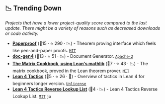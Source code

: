 ## 📉 Trending Down

_Projects that have a lower project-quality score compared to the last update. There might be a variety of reasons such as decreased downloads or code activity._

- <b><a href="https://github.com/Paper-Proof/paperproof">Paperproof</a></b> (🥉15 ·  ⭐ 290 · 📉) - Theorem proving interface which feels like pen-and-paper proofs. <code><a href="http://bit.ly/34MBwT8">MIT</a></code>
- <b><a href="https://github.com/leanprover/doc-gen4">doc-gen4</a></b> (🥉13 ·  ⭐ 51 · 📉) - Document Generator. <code><a href="http://bit.ly/3nYMfla">Apache-2</a></code>
- <b><a href="https://github.com/eric-wieser/lean-matrix-cookbook">The Matrix Cookbook, using Lean's mathlib</a></b> (🥉7 ·  ⭐ 43 · 📉) - The matrix cookbook, proved in the Lean theorem prover. <code><a href="http://bit.ly/34MBwT8">MIT</a></code>
- <b><a href="https://github.com/madvorak/lean4-tactics">Lean 4 Tactics</a></b> (🥈5 ·  ⭐ 26 · 🐣) - Overview of tactics in Lean 4 for beginners longer version. <code><a href="http://bit.ly/3rvuUlR">Unlicense</a></code>
- <b><a href="https://lean-ja.github.io/tactic-cheetsheet/">Lean 4 Tactics Reverse Lookup List</a></b> (🥉4 · 📉) - Lean 4 Tactics Reverse Lookup List. <code><a href="http://bit.ly/34MBwT8">MIT</a></code> <code>ja</code>

